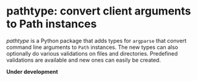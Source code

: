 pathtype: convert client arguments to Path instances
===

*pathtype* is a Python package that adds types for `argparse` that convert
command line arguments to `Path` instances. The new types can also optionally do
various validations on files and directories. Predefined validations are 
available and new ones can easily be created.

**Under development**
